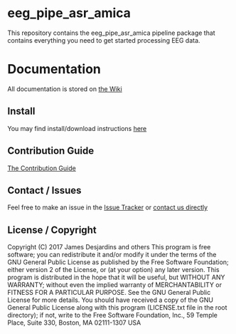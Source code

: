 # eeg_pipe_asr_amica

This repository contains the eeg_pipe_asr_amica pipeline package that contains everything you need to get started processing EEG data.

# Documentation
All documentation is stored on [the Wiki](https://git.sharcnet.ca/jdesjard/bids_lossless_eeg/wikis/home)

## Install
You may find install/download instructions [here](https://git.sharcnet.ca/jdesjard/bids_lossless_eeg/wikis/install-download)

## Contribution Guide
[The Contribution Guide](https://git.sharcnet.ca/jdesjard/bids_lossless_eeg/wikis/contributing)

## Contact / Issues
Feel free to make an issue in the [Issue Tracker](https://git.sharcnet.ca/jdesjard/bids_lossless_eeg/issues)
or [contact us directly](https://git.sharcnet.ca/jdesjard/bids_lossless_eeg/wikis/contributing#contacting-us)

## License / Copyright

Copyright (C) 2017 James Desjardins and others
This program is free software; you can redistribute it and/or modify it under the terms of the GNU General Public License as published by the Free Software Foundation; either version 2 of the License, or (at your option) any later version.
This program is distributed in the hope that it will be useful, but WITHOUT ANY WARRANTY; without even the implied warranty of MERCHANTABILITY or FITNESS FOR A PARTICULAR PURPOSE. See the GNU General Public License for more details.
You should have received a copy of the GNU General Public License along with this program (LICENSE.txt file in the root directory); if not, write to the Free Software Foundation, Inc., 59 Temple Place, Suite 330, Boston, MA 02111-1307 USA